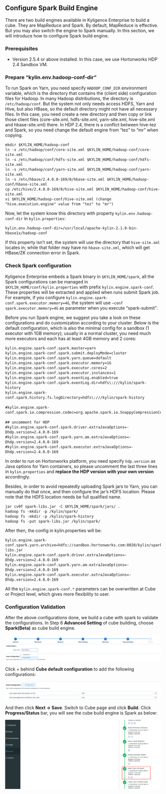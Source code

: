 ## Configure Spark Build Engine
There are two build engines available in Kyligence Enterprise to build a cube. They are MapReduce and Spark. By default, MapReduce is effective. But you may also switch the engine to Spark manually. In this section, we will introduce how to configure Spark build engine.

### Prerequisites

- Version 2.5.4 or above installed. In this case, we use Hortonworks HDP 2.4 Sandbox VM.


### Prepare “kylin.env.hadoop-conf-dir”

To run Spark on Yarn, you need specify `HADOOP_CONF_DIR` environment variable, which is the directory that contains the (client side) configuration files for Hadoop. In many Hadoop distributions, the directory is `/etc/hadoop/conf`. But the system not only needs access HDFS, Yarn and Hive, but also HBase, so the default directory might not have all necessary files. In this case, you need create a new directory and then copy or link those client files (core-site.xml, hdfs-site.xml, yarn-site.xml, hive-site.xml and hbase-site.xml) there. In HDP 2.4, there is a conflict between hive-tez and Spark, so you need change the default engine from “tez” to “mr” when copying.

```shell
mkdir $KYLIN_HOME/hadoop-conf
ln -s /etc/hadoop/conf/core-site.xml $KYLIN_HOME/hadoop-conf/core-site.xml 
ln -s /etc/hadoop/conf/hdfs-site.xml $KYLIN_HOME/hadoop-conf/hdfs-site.xml 
ln -s /etc/hadoop/conf/yarn-site.xml $KYLIN_HOME/hadoop-conf/yarn-site.xml 
ln -s /etc/hbase/2.4.0.0-169/0/hbase-site.xml $KYLIN_HOME/hadoop-conf/hbase-site.xml 
cp /etc/hive/2.4.0.0-169/0/hive-site.xml $KYLIN_HOME/hadoop-conf/hive-site.xml 
vi $KYLIN_HOME/hadoop-conf/hive-site.xml (change "hive.execution.engine" value from "tez" to "mr")
```

Now, let the system know this directory with property `kylin.env.hadoop-conf-dir` in `kylin.properties`:

```properties
kylin.env.hadoop-conf-dir=/usr/local/apache-kylin-2.1.0-bin-hbase1x/hadoop-conf
```

If this property isn’t set, the system will use the directory that `hive-site.xml` locates in; while that folder may have no `hbase-site.xml`, which will get HBase/ZK connection error in Spark.

### Check Spark configuration

Kyligence Enterprise embeds a Spark binary in `$KYLIN_HOME/spark`, all the Spark configurations can be managed in `$KYLIN_HOME/conf/kylin.properties` with prefix `kylin.engine.spark-conf`. These properties will be extracted and applied when runs submit Spark job. For example, if you configure `kylin.engine.spark-conf.spark.executor.memory=4G`, the system will use `–conf spark.executor.memory=4G` as parameter when you execute “spark-submit”.

Before you run Spark engine, we suggest you take a look on these configurations and do customization according to your cluster. Below is the default configuration, which is also the minimal config for a sandbox (1 executor with 1GB memory); usually in a normal cluster, you need much more executors and each has at least 4GB memory and 2 cores:

```properties
kylin.engine.spark-conf.spark.master=yarn
kylin.engine.spark-conf.spark.submit.deployMode=cluster
kylin.engine.spark-conf.spark.yarn.queue=default
kylin.engine.spark-conf.spark.executor.memory=1G
kylin.engine.spark-conf.spark.executor.cores=2
kylin.engine.spark-conf.spark.executor.instances=1
kylin.engine.spark-conf.spark.eventLog.enabled=true
kylin.engine.spark-conf.spark.eventLog.dir=hdfs\:///kylin/spark-history
kylin.engine.spark-conf.spark.history.fs.logDirectory=hdfs\:///kylin/spark-history

#kylin.engine.spark-conf.spark.io.compression.codec=org.apache.spark.io.SnappyCompressionCodec

## uncomment for HDP
#kylin.engine.spark-conf.spark.driver.extraJavaOptions=-Dhdp.version=2.4.0.0-169
#kylin.engine.spark-conf.spark.yarn.am.extraJavaOptions=-Dhdp.version=2.4.0.0-169
#kylin.engine.spark-conf.spark.executor.extraJavaOptions=-Dhdp.version=2.4.0.0-169
```

In order to run on Hortonworks platform, you need specify `hdp.version` as Java options for Yarn containers, so please uncomment the last three lines in `kylin.properties` and **replace the HDP version with your own version** accordingly.

Besides, in order to avoid repeatedly uploading Spark jars to Yarn, you can manually do that once, and then configure the jar’s HDFS location. Please note that the HDFS location needs be full qualified name.

```shell
jar cv0f spark-libs.jar -C $KYLIN_HOME/spark/jars/ .
hadoop fs -mkdir -p /kylin/spark/
hadoop fs -mkdir -p /kylin/spark-history
hadoop fs -put spark-libs.jar /kylin/spark/
```

After then, the config in kylin.properties will be:

```properties
kylin.engine.spark-conf.spark.yarn.archive=hdfs://sandbox.hortonworks.com:8020/kylin/spark/spark-libs.jar
kylin.engine.spark-conf.spark.driver.extraJavaOptions=-Dhdp.version=2.4.0.0-169
kylin.engine.spark-conf.spark.yarn.am.extraJavaOptions=-Dhdp.version=2.4.0.0-169
kylin.engine.spark-conf.spark.executor.extraJavaOptions=-Dhdp.version=2.4.0.0-169
```

All the `kylin.engine.spark-conf.*` parameters can be overwritten at Cube or Project level, which gives more flexibility to user.

### Configuration Validation

After the above configurations done, we build a cube with spark to validate the configurations. In Step 6 **Advanced Setting** of cube building, choose **Spark(Beta)** as cube build engine.

![Choose Spark(Beta) as cubing engine](images/spark1.en.png)

 Click + behind **Cube default configuration** to add the following configurations:

![Add configurations](images/spark3.en.png)

And then click **Next -> Save**. Switch to Cube page and click **Build**. Click **Progress/Status** bar, you will see the cube build engine is Spark as below:

![Spark cubing engine](images/spark2.en.png)
